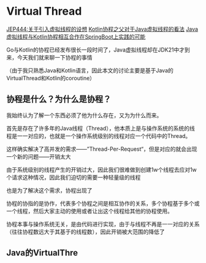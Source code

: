 # Virtual Thread

[JEP444:关于引入虚拟线程的设想](https://openjdk.org/jeps/444)
[Kotlin协程之父对于Java虚拟线程的看法](https://www.jvm-weekly.com/p/what-does-roman-elizarov-coroutines?sd=pf)
[Java虚拟线程与Kotlin协程相互合作在SpringBoot上实践的可能](https://www.youtube.com/watch?v=szl3eWA0VRw)

Go与Kotlin的协程已经发布很长一段时间了，Java虚拟线程却在JDK21中才到来，今天我们就来聊一下协程的事情

（由于我只熟悉Java和Kotlin语言，因此本文的讨论主要是基于Java的VirtualThread和Kotlin的coroutine）

## 协程是什么？为什么是协程？

我始终认为了解一个东西必须了他为什么存在，又为为什么而来。

首先是存在了许多年的Java线程（Thread），他本质上是与操作系统的系统的线程是一一对应的，也就是一个操作系统级别的线程对应一个代码中的Thread。

这样确实解决了高并发的需求——”Thread-Per-Request“，但是对应的就会出现一个新的问题——开销太大

由于系统级别的线程产生的开销过大，因此我们很难做到创建1w个线程去应对1w个请求这种情况，因此我们迫切的需要一种轻量级的线程

也是为了解决这个需求，协程出现了

协程的协指的是协作，代表多个协程之间是相互协作的关系，多个协程基于多个或一个线程，然后大家主动的使用或者让出这个线程给其他的协程使用。

协程本事与操作系统无关，是由代码进行实现，由于与线程不再是一一对应的关系（往往协程数远大于其基于的线程数），因此开销被大范围的降低了
## Java的VirtualThre


